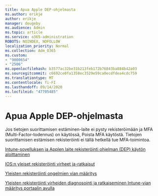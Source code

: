 ```yaml
---
title: Apua Apple DEP-ohjelmasta
ms.author: erikje
author: erikje
manager: dougeby
ms.audience: Admin
ms.topic: article
ms.service: o365-administration
ROBOTS: NOINDEX, NOFOLLOW
localization_priority: Normal
ms.collection: Adm_O365
ms.custom:
- "9000654"
- "2506"
ms.openlocfilehash: b3577ac32be31b213feb172b76843ba884b42a03
ms.sourcegitcommit: c6692ce0fa1358ec3529e59ca0ecdfdea4cdc759
ms.translationtype: MT
ms.contentlocale: fi-FI
ms.lasthandoff: 09/14/2020
ms.locfileid: "47705485"
---
```

# <a name="help-with-apple-dep"></a>Apua Apple DEP-ohjelmasta

Jos tietojen suorittamisen estäminen-laite ei pysty rekisteröimään ja MFA (Multi-Factor-todennus) on käytössä, Poista MFA käytöstä. Tietojen suorittamisen estämisen rekisteröinti ei tällä hetkellä tue MFA-toimintoa.

[Intune-sovelluksen ja Applen laite rekisteröinti ohjelman (DEP) käytön aloittaminen](https://docs.microsoft.com/intune/enrollment/device-enrollment-program-enroll-ios)

[IOS:n yleiset rekisteröinti virheet ja-ratkaisut](https://docs.microsoft.com/intune/enrollment/troubleshoot-ios-enrollment-errors)

[Yleisten rekisteröinti ongelmien vian määritys](https://docs.microsoft.com/intune/enrollment/troubleshoot-device-enrollment-in-intune)

[Yleisten rekisteröinti virheiden diagnosointi ja ratkaiseminen Intune-vian määritys portaalin avulla](https://docs.microsoft.com/intune/fundamentals/help-desk-operators)


